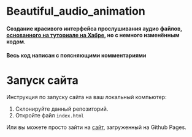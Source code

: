 # Beautiful_audio_animation
#### Создание красивого интерфейса прослушивания аудио файлов, [основанного на туториале на Хабре](https://habr.com/ru/articles/487574/), но с немного изменённым кодом.
#### Весь код написан с поясняющими комментариями

# Запуск сайта
Инструкция по запуску сайта на ваш локальный компьютер:
   1. Склонируйте данный репозиторий.
   2. Откройте файл ```index.html```

Или вы можете просто зайти на [сайт](https://evgeniywis.github.io/Beautiful_audio_animation/), загруженный на Github Pages.
